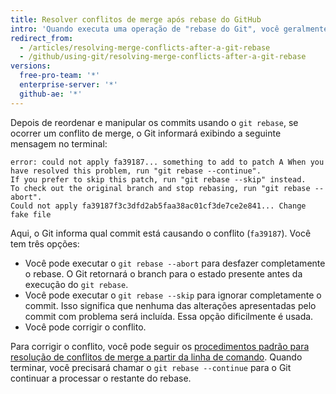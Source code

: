```yaml
---
title: Resolver conflitos de merge após rebase do GitHub
intro: 'Quando executa uma operação de "rebase do Git", você geralmente move commits. Por causa disso, podem ocorrer conflitos de merge. Isso significa que dois ou mais commits modificaram a mesma linha do mesmo arquivo, e o Git não sabe qual alteração aplicar.'
redirect_from:
  - /articles/resolving-merge-conflicts-after-a-git-rebase
  - /github/using-git/resolving-merge-conflicts-after-a-git-rebase
versions:
  free-pro-team: '*'
  enterprise-server: '*'
  github-ae: '*'
---
```

Depois de reordenar e manipular os commits usando o `git rebase`, se ocorrer um conflito de merge, o Git informará exibindo a seguinte mensagem no terminal:

```shell
error: could not apply fa39187... something to add to patch A When you have resolved this problem, run "git rebase --continue".
If you prefer to skip this patch, run "git rebase --skip" instead.
To check out the original branch and stop rebasing, run "git rebase --abort".
Could not apply fa39187f3c3dfd2ab5faa38ac01cf3de7ce2e841... Change fake file
```

Aqui, o Git informa qual commit está causando o conflito (`fa39187`). Você tem três opções:

* Você pode executar o `git rebase --abort` para desfazer completamente o rebase. O Git retornará o branch para o estado presente antes da execução do `git rebase`.
* Você pode executar o `git rebase --skip` para ignorar completamente o commit. Isso significa que nenhuma das alterações apresentadas pelo commit com problema será incluída. Essa opção dificilmente é usada.
* Você pode corrigir o conflito.

Para corrigir o conflito, você pode seguir os [procedimentos padrão para resolução de conflitos de merge a partir da linha de comando](/articles/resolving-a-merge-conflict-using-the-command-line). Quando terminar, você precisará chamar o `git rebase --continue` para o Git continuar a processar o restante do rebase.
